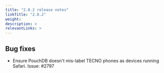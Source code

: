 ```yaml
---
title: "2.8.2 release notes"
linkTitle: "2.8.2"
weight: 
description: >
relevantLinks: >
---
```


## Bug fixes

- Ensure PouchDB doesn't mis-label TECNO phones as devices running Safari. Issue: #2797
